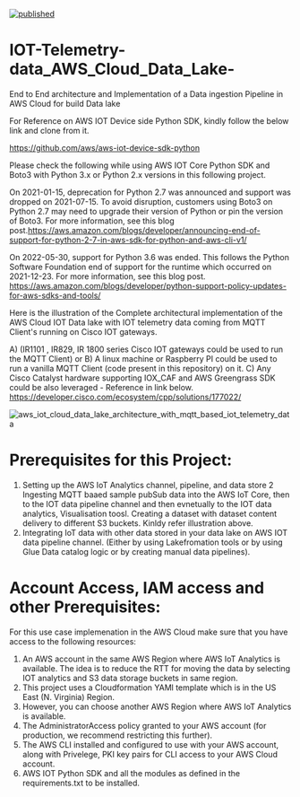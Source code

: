 [![published](https://static.production.devnetcloud.com/codeexchange/assets/images/devnet-published.svg)](https://developer.cisco.com/codeexchange/github/repo/akramIOT/IOT-Telemetry-data_AWS_Cloud_Data_Lake)

# IOT-Telemetry-data_AWS_Cloud_Data_Lake-
End to End  architecture  and  Implementation of a  Data ingestion  Pipeline in AWS Cloud for  build  Data lake 

For  Reference on AWS IOT Device side Python SDK, kindly follow the  below link and clone from it.

https://github.com/aws/aws-iot-device-sdk-python


Please check the  following  while using  AWS IOT Core Python SDK and  Boto3 with Python 3.x or Python 2.x versions in this following project.

On 2021-01-15, deprecation for Python 2.7 was announced and support was dropped on 2021-07-15. To avoid disruption, customers using Boto3 on Python 2.7 may need to upgrade their version of Python or pin the version of Boto3. For more information, see this blog post.https://aws.amazon.com/blogs/developer/announcing-end-of-support-for-python-2-7-in-aws-sdk-for-python-and-aws-cli-v1/

On 2022-05-30, support for Python 3.6 was ended. This follows the Python Software Foundation end of support for the runtime which occurred on 2021-12-23. For more information, see this blog post.
https://aws.amazon.com/blogs/developer/python-support-policy-updates-for-aws-sdks-and-tools/

Here is the  illustration of the  Complete architectural implementation of the AWS Cloud IOT  Data lake with IOT telemetry data coming from MQTT Client's
running on Cisco IOT  gateways. 

A) (IR1101 , IR829, IR 1800  series Cisco IOT  gateways could be used to run the MQTT Client) or 
B) A linux machine or Raspberry PI could be used to run a vanilla  MQTT Client  (code present in this repository) on it. 
C) Any Cisco Catalyst hardware supporting IOX_CAF  and AWS  Greengrass SDK  could be also leveraged  - Reference in link below.  https://developer.cisco.com/ecosystem/cpp/solutions/177022/

![aws_iot_cloud_data_lake_architecture_with_mqtt_based_iot_telemetry_data](https://user-images.githubusercontent.com/21118209/182935437-6e72613f-4568-4f33-84e7-ae0fbba7f388.png)



Prerequisites for this Project:
================================

1) Setting up the AWS IoT Analytics channel, pipeline, and data store
2 Ingesting MQTT  baaed sample pubSub data into the AWS IoT Core, then to the IOT data pipeline channel and then evnetually to the IOT data analytics, Visualisation toosl. 
Creating a dataset with dataset content delivery to different S3 buckets. Kinldy refer illustration above. 
3) Integrating IoT data with other data stored in your data lake on AWS IOT data pipeline channel. (Either by using Lakefromation tools or by using Glue Data catalog logic or by creating manual data pipelines).


Account Access, IAM access and other  Prerequisites:
====================================================

For this use case implemenation in the AWS Cloud make sure that you have access to the following resources:

1) An AWS account in the same AWS Region where AWS IoT Analytics is available. The idea is to reduce the  RTT for moving the data by selecting IOT  analytics and  S3 data storage buckets in same  region.
3) This project uses  a Cloudformation YAMl template which is in the US East (N. Virginia) Region. 
4) However, you can choose another AWS Region where AWS IoT Analytics is available.
5) The AdministratorAccess policy granted to your AWS account (for production, we recommend restricting this further).
6) The AWS CLI installed and configured to use with your AWS account, along with Privelege, PKI key pairs for  CLI access to your AWS Cloud account.
7) AWS IOT Python SDK and all the modules as defined in the  requirements.txt to be installed. 

